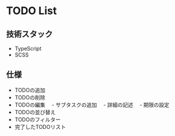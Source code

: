 # TODO List

## 技術スタック
- TypeScript
- SCSS

## 仕様
- TODOの追加
- TODOの削除
- TODOの編集
　- サブタスクの追加
　- 詳細の記述
　- 期限の設定
- TODOの並び替え
- TODOのフィルター
- 完了したTODOリスト
